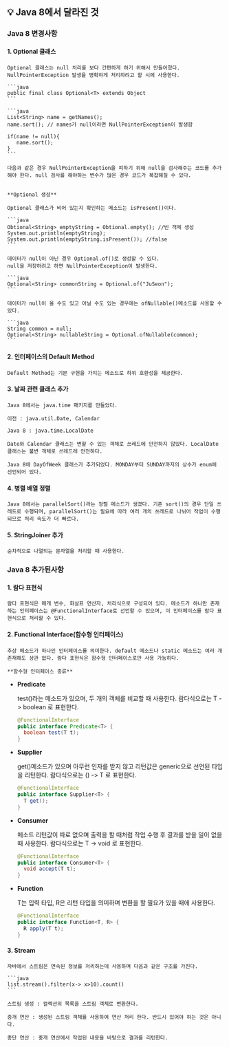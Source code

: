 ## 💡 **Java 8에서 달라진 것**

### Java 8 변경사항

#### 1. Optional 클래스

    Optional 클래스는 null 처리를 보다 간편하게 하기 위해서 만들어졌다. NullPointerException 발생을 명확하게 처리하려고 할 시에 사용한다.
    
    ```java
    public final class Optional<T> extends Object
    ```

    ```java
    List<String> name = getNames();
    name.sort(); // names가 null이라면 NullPointerException이 발생함

    if(name != null){
       name.sort(); 
    }
    ```

    다음과 같은 경우 NullPointerException을 피하기 위해 null을 검사해주는 코드를 추가해야 한다. null 검사를 해야하는 변수가 많은 경우 코드가 복잡해질 수 있다.


    **Optional 생성**

    Optional 클래스가 비어 있는지 확인하는 메소드는 isPresent()이다.

    ```java
    Obtional<String> emptyString = Obtional.empty(); //빈 객체 생성
    System.out.println(emptyString);
    System.out.println(emptyString.isPresent()); //false
    ```

    데이터가 null이 아닌 경우 Optional.of()로 생성할 수 있다.
    null을 저장하려고 하면 NullPointerException이 발생한다.

    ```java
    Optional<String> commonString = Optional.of("JuSeon");
    ```

    데이터가 null이 올 수도 있고 아닐 수도 있는 경우에는 ofNullable()메소드를 사용할 수 있다.

    ```java
    String common = null;
    Optional<String> nullableString = Optional.ofNullable(common);
    ```

#### 2. 인터페이스의 Default Method
    
    Default Method는 기본 구현을 가지는 메소드로 하위 호환성을 제공한다.

#### 3. 날짜 관련 클래스 추가

    Java 8에서는 java.time 패키지를 만들었다.

    이전 : java.util.Date, Calendar
    
    Java 8 : java.time.LocalDate

    Date와 Calendar 클래스는 변할 수 있는 객체로 쓰레드에 안전하지 않았다. LocalDate 클래스는 불변 객체로 쓰레드레 안전하다. 

    Java 8에 DayOfWeek 클래스가 추가되었다. MONDAY부터 SUNDAY까지의 상수가 enum에 선언되어 있다.

#### 4. 병렬 배열 정렬

    Java 8에서는 parallelSort()라는 정렬 메소드가 생겼다. 기존 sort()의 경우 단일 쓰레드로 수행되며, parallelSort()는 필요에 따라 여러 개의 쓰레드로 나뉘어 작업이 수행되므로 처리 속도가 더 빠르다.

#### 5. StringJoiner 추가

    순차적으로 나열되는 문자열을 처리할 때 사용한다.

### Java 8 추가된사항

#### 1. 람다 표현식

    람다 표현식은 매개 변수, 화살표 연산자, 처리식으로 구성되어 있다. 메소드가 하나만 존재하는 인터페이스는 @FunctionalInterface로 선언할 수 있으며, 이 인터페이스를 람다 표현식으로 처리할 수 있다.

#### 2. Functional Interface(함수형 인터페이스)

    추상 메소드가 하나인 인터페이스를 의미한다. default 메소드나 static 메소드는 여러 개 존재해도 상관 없다. 람다 표현식은 함수형 인터페이스로만 사용 가능하다.

    **함수형 인터페이스 종류**

  - **Predicate**

    test()라는 메소드가 있으며, 두 개의 객체를 비교할 때 사용한다. 람다식으로는 T -> boolean 로 표현한다.

    ```java
    @FunctionalInterface
    public interface Predicate<T> {
      boolean test(T t);
    }
    ```

  - **Supplier**

    get()메소드가 있으며 아무런 인자를 받지 않고 리턴값은 generic으로 선언된 타입을 리턴한다. 람다식으로는 () -> T 로 표현한다.

    ```java
    @FunctionalInterface
    public interface Supplier<T> {
      T get();
    }
    ```

  - **Consumer**

    메소드 리턴값이 따로 없으며 출력을 할 때처럼 작업 수행 후 결과를 받을 일이 없을 때 사용한다. 람다식으로는 T -> void 로 표현한다.

    ```java
    @FunctionalInterface
    public interface Consumer<T> {
      void accept(T t);
    }
    ```

  - **Function**

    T는 입력 타입, R은 리턴 타입을 의미하며 변환을 할 필요가 있을 때에 사용한다.

    ```java
    @FunctionalInterface
    public interface Function<T, R> {
      R apply(T t);
    }
    ```

#### 3. Stream

    자바에서 스트림은 연속된 정보를 처리하는데 사용하며 다음과 같은 구조를 가진다.

    ```java
    list.stream().filter(x-> x>10).count()
    ```

    스트림 생성 : 컬렉션의 목록을 스트림 객체로 변환한다.

    중개 연산 : 생성된 스트림 객체를 사용하여 연산 처리 한다. 반드시 있어야 하는 것은 아니다.

    종단 연산 : 중개 연산에서 작업된 내용을 바탕으로 결과를 리턴한다.
    
